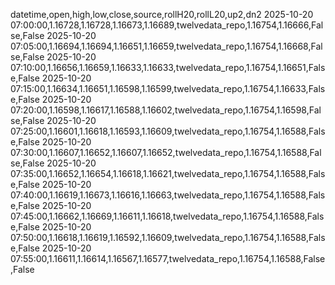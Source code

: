 datetime,open,high,low,close,source,rollH20,rollL20,up2,dn2
2025-10-20 07:00:00,1.16728,1.16728,1.16673,1.16689,twelvedata_repo,1.16754,1.16666,False,False
2025-10-20 07:05:00,1.16694,1.16694,1.16651,1.16659,twelvedata_repo,1.16754,1.16668,False,False
2025-10-20 07:10:00,1.16656,1.16659,1.16633,1.16633,twelvedata_repo,1.16754,1.16651,False,False
2025-10-20 07:15:00,1.16634,1.16651,1.16598,1.16599,twelvedata_repo,1.16754,1.16633,False,False
2025-10-20 07:20:00,1.16598,1.16617,1.16588,1.16602,twelvedata_repo,1.16754,1.16598,False,False
2025-10-20 07:25:00,1.16601,1.16618,1.16593,1.16609,twelvedata_repo,1.16754,1.16588,False,False
2025-10-20 07:30:00,1.16607,1.16652,1.16607,1.16652,twelvedata_repo,1.16754,1.16588,False,False
2025-10-20 07:35:00,1.16652,1.16654,1.16618,1.16621,twelvedata_repo,1.16754,1.16588,False,False
2025-10-20 07:40:00,1.16619,1.16673,1.16616,1.16663,twelvedata_repo,1.16754,1.16588,False,False
2025-10-20 07:45:00,1.16662,1.16669,1.16611,1.16618,twelvedata_repo,1.16754,1.16588,False,False
2025-10-20 07:50:00,1.16618,1.16619,1.16592,1.16609,twelvedata_repo,1.16754,1.16588,False,False
2025-10-20 07:55:00,1.16611,1.16614,1.16567,1.16577,twelvedata_repo,1.16754,1.16588,False,False
